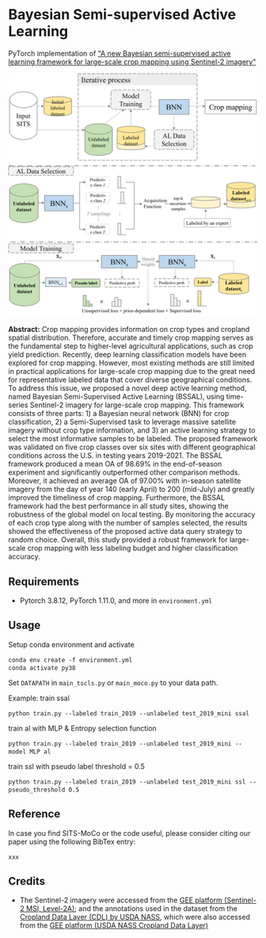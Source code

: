# Bayesian Semi-supervised Active Learning

PyTorch implementation of  ["A new Bayesian semi-supervised active learning framework for large-scale crop mapping using Sentinel-2 imagery"]()



<img src="png/Picture1.png" title="" alt="Picture1.png" width="543">

**Abstract:** Crop mapping provides information on crop types and cropland spatial distribution. Therefore, accurate and timely crop mapping serves as the fundamental step to higher-level agricultural applications, such as crop yield prediction. Recently, deep learning classification models have been explored for crop mapping. However, most existing methods are still limited in practical applications for large-scale crop mapping due to the great need for representative labeled data that cover diverse geographical conditions. To address this issue, we proposed a novel deep active learning method, named Bayesian Semi-Supervised Active Learning (BSSAL), using time-series Sentinel-2 imagery for large-scale crop mapping. This framework consists of three parts: 1) a Bayesian neural network (BNN) for crop classification, 2) a Semi-Supervised task to leverage massive satellite imagery without crop type information, and 3) an active learning strategy to select the most informative samples to be labeled. The proposed framework was validated on five crop classes over six sites with different geographical conditions across the U.S. in testing years 2019-2021. The BSSAL framework produced a mean OA of 98.69% in the end-of-season experiment and significantly outperformed other comparison methods. Moreover, it achieved an average OA of 97.00% with in-season satellite imagery from the day of year 140 (early April) to 200 (mid-July) and greatly improved the timeliness of crop mapping. Furthermore, the BSSAL framework had the best performance in all study sites, showing the robustness of the global model on local testing. By monitoring the accuracy of each crop type along with the number of samples selected, the results showed the effectiveness of the proposed active data query strategy to random choice. Overall, this study provided a robust framework for large-scale crop mapping with less labeling budget and higher classification accuracy.

## Requirements

* Pytorch 3.8.12, PyTorch 1.11.0, and more in `environment.yml`

## Usage

Setup conda environment and activate

```
conda env create -f environment.yml
conda activate py38
```

Set `DATAPATH` in `main_tscls.py` or `main_moco.py` to your data path. 

Example: train ssal

```shell
python train.py --labeled train_2019 --unlabeled test_2019_mini ssal
```

train al with MLP & Entropy selection function

```shell
python train.py --labeled train_2019 --unlabeled test_2019_mini --model MLP al
```

train ssl with pseudo label threshold = 0.5

```shell
python train.py --labeled train_2019 --unlabeled test_2019_mini ssl --pseudo_threshold 0.5
```



## Reference

In case you find SITS-MoCo or the code useful, please consider citing our paper using the following BibTex entry:

```
xxx
```

## Credits

- The Sentinel-2 imagery were accessed from the [GEE platform (Sentinel-2 MSI, Level-2A)](https://developers.google.com/earth-engine/datasets/catalog/COPERNICUS_S2_SR); and the annotations used in the dataset from the [Cropland Data Layer (CDL) by USDA NASS](https://www.nass.usda.gov/Research_and_Science/Cropland/SARS1a.php), which were also accessed from the [GEE platform (USDA NASS Cropland Data Layer)](https://developers.google.com/earth-engine/datasets/catalog/USDA_NASS_CDL)
